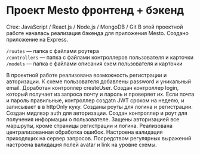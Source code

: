 # Проект Mesto фронтенд + бэкенд

Cтек: JavaScript / React.js / Node.js / MongoDB / Git
В этой проектной работе началась реализация бэкенда для приложения Mesto. Создано приложение на Express.

`/routes` — папка с файлами роутера  
`/controllers` — папка с файлами контроллеров пользователя и карточки   
`/models` — папка с файлами описания схем пользователя и карточки  

В проектной работе реализована возможность регистрации и авторизации. К схеме пользователя добавлены password и уникальный email. Доработан контроллер createUser. Создан контроллер login, который получает из запроса почту и пароль и проверяет их. Если почта и пароль правильные, контроллер создаtn JWT сроком на неделю, и записывает в в httpOnly куку. Созданы роуты для логина и регистрации. Создан мидлвэр auth для авторизации. Создан контроллер и роут для получения информации о пользователе. Защены авторизацией все маршруты, кроме страницы регистрации и логина. Реализована централизованная обработка ошибок. Настроена валидация приходящих на сервер запросов. Посредством регулярных выражений настроена валидация полей avatar и link на уровне схемы.
